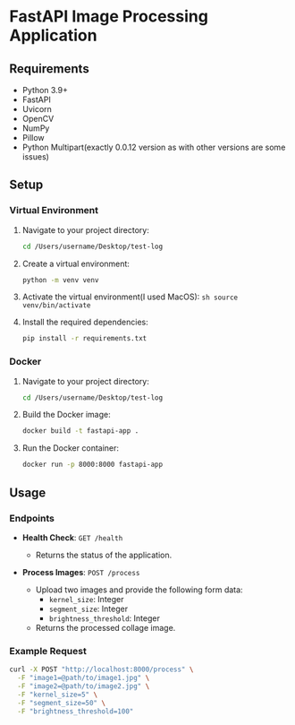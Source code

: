 # FastAPI Image Processing Application

## Requirements

- Python 3.9+
- FastAPI
- Uvicorn
- OpenCV
- NumPy
- Pillow
- Python Multipart(exactly 0.0.12 version as with other versions are some issues)

## Setup

### Virtual Environment

1. Navigate to your project directory:
    ```sh
    cd /Users/username/Desktop/test-log
    ```

2. Create a virtual environment:
    ```sh
    python -m venv venv
    ```

3. Activate the virtual environment(I used MacOS):
        ```sh
        source venv/bin/activate
        ```
4. Install the required dependencies:
    ```sh
    pip install -r requirements.txt
    ```

### Docker

1. Navigate to your project directory:
    ```sh
    cd /Users/username/Desktop/test-log
    ```

2. Build the Docker image:
    ```sh
    docker build -t fastapi-app .
    ```

3. Run the Docker container:
    ```sh
    docker run -p 8000:8000 fastapi-app
    ```

## Usage

### Endpoints

- **Health Check**: `GET /health`
    - Returns the status of the application.

- **Process Images**: `POST /process`
    - Upload two images and provide the following form data:
        - `kernel_size`: Integer
        - `segment_size`: Integer
        - `brightness_threshold`: Integer
    - Returns the processed collage image.

### Example Request

```sh
curl -X POST "http://localhost:8000/process" \
  -F "image1=@path/to/image1.jpg" \
  -F "image2=@path/to/image2.jpg" \
  -F "kernel_size=5" \
  -F "segment_size=50" \
  -F "brightness_threshold=100"
```
